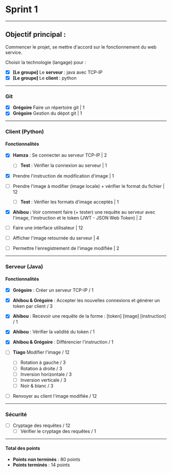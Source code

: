 # Sprint 1

---

## Objectif principal : 
Commencer le projet, se mettre d'accord sur le fonctionnement du web service.

Choisir la technologie (langage) pour :
- [X] **[Le groupe]** Le **serveur** : java avec TCP-IP
- [X] **[Le groupe]** Le **client** : python

---

### Git
- [x] **Grégoire** Faire un répertoire git | 1
- [x] **Grégoire** Gestion du dépot git | 1

---

### Client (Python)

#### Fonctionnalités
- [X] **Hamza** : Se connecter au serveur TCP-IP | 2
  - [ ] **Test** : Vérifier la connexion au serveur | 1

- [X] Prendre l'instruction de modification d'image | 1

- [ ] Prendre l'image à modifier (image locale) + vérifier le format du fichier | 12
  - [ ] **Test** : Vérifier les formats d'image acceptés | 1

- [X] **Ahibou :** Voir comment faire (+ tester) une requête au serveur avec l'image, l'instruction et le token (JWT - JSON Web Token) | 2

- [ ] Faire une interface utilisateur | 12

- [ ] Afficher l'image retournée du serveur | 4

- [ ] Permettre l'enregistrement de l'image modifiée | 2

---

### Serveur (Java)

#### Fonctionnalités
- [x] **Grégoire** : Créer un serveur TCP-IP / 1

- [X] **Ahibou & Grégoire** : Accepter les nouvelles connexions et générer un token par client / 3

- [X] **Ahibou** : Recevoir une requête de la forme : [token] [image] [instruction] / 1

- [X] **Ahibou** : Vérifier la validité du token / 1

- [X] **Ahibou & Grégoire** : Différencier l'instruction / 1

- [ ] **Tiago** Modifier l'image / 12
  - [ ] Rotation à gauche / 3
  - [ ] Rotation à droite / 3
  - [ ] Inversion horizontale / 3
  - [ ] Inversion verticale / 3
  - [ ] Noir & blanc / 3

- [ ] Renvoyer au client l'image modifiée / 12

---

### Sécurité
- [ ] Cryptage des requêtes / 12
  - [ ] Vérifier le cryptage des requêtes / 1

---

#### Total des points
- **Points non terminés** : 80 points
- **Points terminés** : 14 points
